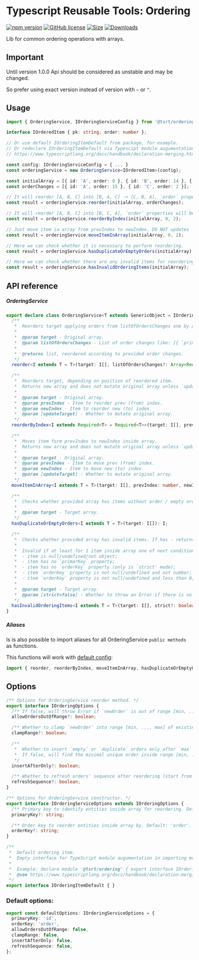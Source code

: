 # Typescript Reusable Tools: Ordering


[![npm version](https://img.shields.io/npm/v/@tsrt/ordering.svg)](https://www.npmjs.com/package/@tsrt/ordering) [![GitHub license](https://img.shields.io/badge/license-MIT-blue.svg)](https://github.com/tsReusableTools/tsrt/blob/master/LICENSE) [![Size](https://img.shields.io/bundlephobia/minzip/@tsrt/ordering.svg)](https://www.npmjs.com/package/@tsrt/ordering) [![Downloads](https://img.shields.io/npm/dm/@tsrt/ordering.svg)](https://www.npmjs.com/package/@tsrt/ordering)

Lib for common ordering operations with arrays.

## Important

Until version 1.0.0 Api should be considered as unstable and may be changed.

So prefer using exact version instead of version with `~` or `^`.

## Usage

```ts
import { OrderingService, IOrderingServiceConfig } from '@tsrt/ordering';

interface IOrderedItem { pk: string; order: number };

// Or use default IOrderingItemDefault from package, for example.
// Or redeclare IOrderingItemDefault via Typescipt module augumentation.
// https://www.typescriptlang.org/docs/handbook/declaration-merging.html#module-augmentation

const config: IOrderingServiceConfig = { ... }
const orderingService = new OrderingService<IOrderedItem>(config);

const initialArray = [{ id: 'A', order: 0 }, { id: 'B', order: 14 }, { id: 'C', order: 22 }];
const orderChanges = [{ id: 'A', order: 15 }, { id: 'C', order: 2 }];

// It will reorder [A, B, C] into [B, A, C] -> [C, B, A], `order` properties will be updated accordingly.
const result = orderingService.reorder(initialArray, orderChanges);

// It will reorder [A, B, C] into [B, C, A], `order` properties will be updated accordingly.
const result = orderingService.reorderByIndex(initialArray, 0, 2);

// Just move item ia array from prevIndex to newIndex. DO NOT updates `order` properties.
const result = orderingService.moveItemInArray(initialArray, 0, 2);

// Here we can check whether it is necessary to perform reordering.
const result = orderingService.hasDuplicateOrEmptyOrders(initialArray);

// Here we can check whether there are any invalid items for reordering inside array.
const result = orderingService.hasInvalidOrderingItems(initialArray);
```

## API reference

##### OrderingService
```ts
export declare class OrderingService<T extends GenericObject = IOrderingItemDefault> {
  /**
   *  Reorders target applying orders from listOfOrdersChanges one by one.
   *
   *  @param target - Original array.
   *  @param listOfOrdersChanges - List of order changes like: [{ `primaryKey`: value, `oderKey`: newOrderValue }]
   *
   *  @returns list, reordered according to provided order changes.
   */
  reorder<I extends T = T>(target: I[], listOfOrdersChanges?: Array<Required<T>>, config?: IOrderingOptions): Array<I & Required<T>>;

  /**
   *  Reorders target, depending on position of reordered item.
   *  Returns new array and does not mutate original array unless `updateTarget` falg is provided.
   *
   *  @param target - Original array.
   *  @param prevIndex - Item to reorder prev (from) index.
   *  @param newIndex - Item to reorder new (to) index.
   *  @param [updateTarget] - Whether to mutate original array.
   */
  reorderByIndex<I extends Required<T> = Required<T>>(target: I[], prevIndex: number, newIndex: number, updateTarget?: boolean): I[];

  /**
   *  Moves item form prevIndex to newIndex inside array.
   *  Returns new array and does not mutate original array unless `updateTarget` falg is provided.
   *
   *  @param target - Original array.
   *  @param prevIndex - Item to move prev (from) index.
   *  @param newIndex - Item to move new (to) index.
   *  @param [updateTarget] - Whether to mutate original array.
   */
  moveItemInArray<I extends T = T>(target: I[], prevIndex: number, newIndex: number, updateTarget?: boolean): I[];

  /**
   *  Checks whether provided array has items without order / empty orders. If has - returns first such item.
   *
   *  @param target - Target array.
   */
  hasDuplicateOrEmptyOrders<I extends T = T>(target: I[]): I;

  /**
   *  Checks whether provided array has invalid items. If has - returns first such item.
   *
   *  Invalid if at least for 1 item inside array one of next conditions is true:
   *  - item is null/undefined/not object;
   *  - item has no `primarKey` property;
   *  - item has no `orderKey` property (only is `strict` mode);
   *  - item `orderKey` property is not null/undefined and not number;
   *  - item `orderKey` property is not null/undefined and less than 0;
   *
   *  @param target - Target array.
   *  @param [strict=false] - Whether to throw an Error if there is no `order` property for at least 1 item.
   */
  hasInvalidOrderingItems<I extends T = T>(target: I[], strict?: boolean): I;
}
```

##### Aliases

Is is also possible to import aliases for all OrderingService `public methods` as functions.

This functions will work with [default config](#default-config):

```ts
import { reorder, reorderByIndex, moveItemInArray, hasDuplicateOrEmptyOrders, hasInvalidOrderingItems } from '@tsrt/ordering';
```

## Options

```ts
/** Options for OrderingService reorder method. */
export interface IOrderingOptions {
  /** If false, will throw Error if `newOrder` is out of range [min, ..., max] of existing orders. Default: false. */
  allowOrdersOutOfRange?: boolean;

  /** Whether to clamp `newOrder` into range [min, ..., max] of existing orders. Default: false. */
  clampRange?: boolean;

  /**
   *  Whether to insert `empty` or `duplicate` orders only after `max` order of existing orders. Default: false.
   *  If false, will find the minimal unique order inside range [min, ..., max] of existing orders.
   */
  insertAfterOnly?: boolean;

  /** Whether to refresh orders' sequence after reordering (start from zero). Default: false. */
  refreshSequence?: boolean;
}

/** Options for OrderingService constructor. */
export interface IOrderingServiceOptions extends IOrderingOptions {
  /** Primary key to identify entities inside array for reordering. Default: 'id'. */
  primaryKey?: string;

  /** Order key to reorder entities inside array by. Default: 'order'. */
  orderKey?: string;
}

/**
 *  Default ordering item.
 *  Empty interface for TypeScript module augumentation in importing module.
 *
 *  Example: declare module '@tsrt/ordering' { export interface IOrderingItemDefault { pk: number; order?: number } }
 *  @see https://www.typescriptlang.org/docs/handbook/declaration-merging.html#module-augmentation.
 */
export interface IOrderingItemDefault { }
```

### Default options:

```ts
export const defaultOptions: IOrderingServiceOptions = {
  primaryKey: 'id',
  orderKey: 'order',
  allowOrdersOutOfRange: false,
  clampRange: false,
  insertAfterOnly: false,
  refreshSequence: false,
};
```
